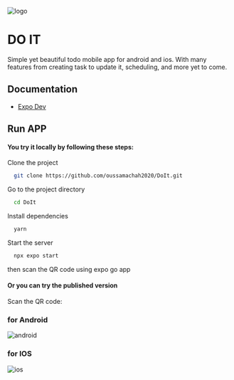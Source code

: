 ![logo](https://github.com/oussamachah2020/DoIt/assets/72669865/927a2341-1b05-4416-badb-1dda85297ecb)

# DO IT
Simple yet beautiful todo mobile app for android and ios.
With many features from creating task to update it, scheduling, and more yet to come.

## Documentation
- [Expo Dev](https://expo.dev/)

## Run APP

#### You try it locally by following these steps: 

Clone the project

```bash
  git clone https://github.com/oussamachah2020/DoIt.git
```

Go to the project directory

```bash
  cd DoIt
```

Install dependencies

```bash
  yarn
```

Start the server

```bash
  npx expo start
```

then scan the QR code using expo go app

#### Or you can try the published version
Scan the QR code: 

### for Android
![android](https://github.com/oussamachah2020/DoIt/assets/72669865/4254ddf2-bdc2-4505-a79b-f624b5a06b50)

### for IOS
![ios](https://github.com/oussamachah2020/DoIt/assets/72669865/5f936455-cab6-4d8a-ac68-7e8066239631)
